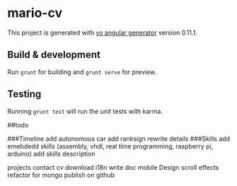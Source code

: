 # mario-cv

This project is generated with [yo angular generator](https://github.com/yeoman/generator-angular)
version 0.11.1.

## Build & development

Run `grunt` for building and `grunt serve` for preview.

## Testing

Running `grunt test` will run the unit tests with karma.

##todo

###Timeline
add autonomous car
add ranksign
rewrite details
###Skills
add emebdedd skills (assembly, vhdl, real time programming, raspberry pi, arduino)
add skills description

projects
contact
cv download
i18n
write doc
mobile Design
scroll effects
refactor for mongo
publish on github
